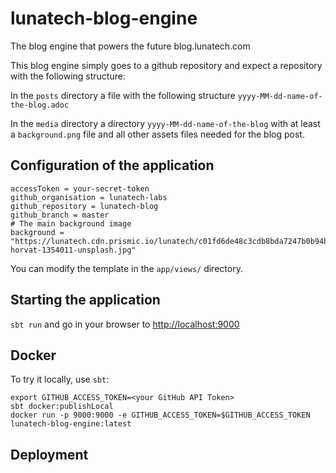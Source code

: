 # lunatech-blog-engine
The blog engine that powers the future blog.lunatech.com

This blog engine simply goes to a github repository and expect a repository with the following structure: 

In the `posts` directory a file with the following structure `yyyy-MM-dd-name-of-the-blog.adoc`

In the `media` directory a directory `yyyy-MM-dd-name-of-the-blog` with at least a `background.png` file and all other assets files needed for the blog post.

## Configuration of the application
```
accessToken = your-secret-token
github_organisation = lunatech-labs
github_repository = lunatech-blog
github_branch = master
# The main background image
background = "https://lunatech.cdn.prismic.io/lunatech/c01fd6de48c3cdb8bda7247b0b94b84b14f3a488_kevin-horvat-1354011-unsplash.jpg"
```

You can modify the template in the `app/views/` directory.

## Starting the application 

`sbt run` and go in your browser to [http://localhost:9000](http://localhost:9000)

## Docker

To try it locally, use `sbt`:

    export GITHUB_ACCESS_TOKEN=<your GitHub API Token>
    sbt docker:publishLocal
    docker run -p 9000:9000 -e GITHUB_ACCESS_TOKEN=$GITHUB_ACCESS_TOKEN lunatech-blog-engine:latest

## Deployment

